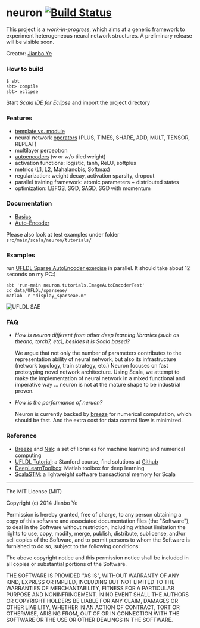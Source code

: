 
neuron [![Build Status](https://travis-ci.org/bobye/neuron.svg?branch=master)](https://travis-ci.org/bobye/neuron)
========

This project is a _work-in-progress_, which aims at a generic framework to experiment heterogeneous neural network structures. A preliminary release will be visible soon.

Creator: [Jianbo Ye](http://www.personal.psu.edu/jxy198)

### How to build

```
$ sbt
sbt> compile
sbt> eclipse
```
Start _Scala IDE for Eclipse_ and import the project directory

### Features
 - [template vs. module](https://github.com/bobye/neuron/wiki/Basics#template-vs-module)
 - neural network [operators](https://github.com/bobye/neuron/wiki/Basics#operators) (PLUS, TIMES, SHARE, ADD, MULT, TENSOR, REPEAT) 
 - multilayer perceptron
 - [autoencoders](https://github.com/bobye/neuron/wiki/Auto-Encoder) (w or w/o tiled weight)
 - activation functions: logistic, tanh, ReLU, softplus
 - metrics (L1, L2, Mahalanobis, Softmax)
 - regularization: weight decay, activation sparsity, dropout
 - parallel training framework: atomic parameters + distributed states
 - optimization: LBFGS, SGD, SAGD, SGD with momentum
 
### Documentation
- [Basics](https://github.com/bobye/neuron/wiki/Basics)
- [Auto-Encoder](https://github.com/bobye/neuron/wiki/Auto-Encoder)

Please also look at test examples under folder `src/main/scala/neuron/tutorials/`

### Examples

run [UFLDL Sparse AutoEncoder exercise](http://ufldl.stanford.edu/wiki/index.php/Exercise:Sparse_Autoencoder) in parallel. It should take about 12 seconds on my PC:) 

	sbt 'run-main neuron.tutorials.ImageAutoEncoderTest'
	cd data/UFLDL/sparseae/
	matlab -r "display_sparseae.m"

 ![UFLDL SAE](https://raw.githubusercontent.com/bobye/neuron/master/data/UFLDL/sparseae/results25.png)

### FAQ

- _How is neuron different from other deep learning libraries (such as theano, torch7, etc), besides it is Scala based?_

  We argue that not only the number of parameters contributes to the representation ability of neural network, but also its infrastructure (network topology, train strategy, etc.) Neuron focuses on fast prototyping novel network architecture. Using Scala, we attempt to make the implementation of neural network in a mixed functional and imperative way ... neuron is not at the mature shape to be industrial proven.

- _How is the performance of neruon?_

  Neuron is currently backed by [breeze](https://github.com/dlwh/breeze/) for numerical computation, which should be fast. And the extra cost for data control flow is minimized. 

### Reference
* [Breeze](https://github.com/scalanlp/breeze/) and [Nak](https://github.com/scalanlp/nak): a set of libraries for machine learning and numerical computing
* [UFLDL Tutorial](http://ufldl.stanford.edu/wiki/index.php/UFLDL_Tutorial): a Stanford course, find solutions at [Github](https://github.com/search?q=UFLDL+Tutorial)
* [DeepLearnToolbox](https://github.com/rasmusbergpalm/DeepLearnToolbox): Matlab toolbox for deep learning
* [ScalaSTM](http://nbronson.github.io/scala-stm/):  a lightweight software transactional memory for Scala 

----
The MIT License (MIT)

Copyright (c) 2014 Jianbo Ye

Permission is hereby granted, free of charge, to any person obtaining a copy
of this software and associated documentation files (the "Software"), to deal
in the Software without restriction, including without limitation the rights
to use, copy, modify, merge, publish, distribute, sublicense, and/or sell
copies of the Software, and to permit persons to whom the Software is
furnished to do so, subject to the following conditions:

The above copyright notice and this permission notice shall be included in
all copies or substantial portions of the Software.

THE SOFTWARE IS PROVIDED "AS IS", WITHOUT WARRANTY OF ANY KIND, EXPRESS OR
IMPLIED, INCLUDING BUT NOT LIMITED TO THE WARRANTIES OF MERCHANTABILITY,
FITNESS FOR A PARTICULAR PURPOSE AND NONINFRINGEMENT. IN NO EVENT SHALL THE
AUTHORS OR COPYRIGHT HOLDERS BE LIABLE FOR ANY CLAIM, DAMAGES OR OTHER
LIABILITY, WHETHER IN AN ACTION OF CONTRACT, TORT OR OTHERWISE, ARISING FROM,
OUT OF OR IN CONNECTION WITH THE SOFTWARE OR THE USE OR OTHER DEALINGS IN
THE SOFTWARE.
